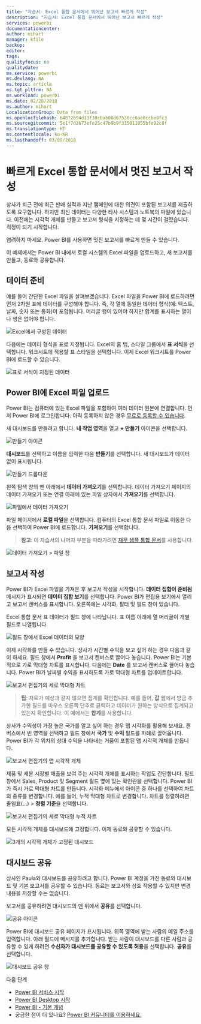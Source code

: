 ```yaml
---
title: "자습서: Excel 통합 문서에서 뛰어난 보고서 빠르게 작성"
description: "자습서: Excel 통합 문서에서 뛰어난 보고서 빠르게 작성"
services: powerbi
documentationcenter: 
author: mihart
manager: kfile
backup: 
editor: 
tags: 
qualityfocus: no
qualitydate: 
ms.service: powerbi
ms.devlang: NA
ms.topic: article
ms.tgt_pltfrm: NA
ms.workload: powerbi
ms.date: 02/28/2018
ms.author: mihart
LocalizationGroup: Data from files
ms.openlocfilehash: 64872b94d13f30cbab08d67530cc6ae0ccbe8fc3
ms.sourcegitcommit: 5e1f7d2673efe25c47b9b9f315011055bfe92c8f
ms.translationtype: HT
ms.contentlocale: ko-KR
ms.lasthandoff: 03/09/2018
---
```

# <a name="from-excel-workbook-to-stunning-report-in-no-time"></a>빠르게 Excel 통합 문서에서 멋진 보고서 작성
상사가 퇴근 전에 최근 판매 실적과 지난 캠페인에 대한 의견이 포함된 보고서를 제출하도록 요구합니다. 하지만 최신 데이터는 다양한 타사 시스템과 노트북의 파일에 있습니다. 이전에는 시각적 개체를 만들고 보고서 형식을 지정하는 데 몇 시간이 걸렸습니다. 걱정이 되기 시작합니다.

염려하지 마세요. Power BI를 사용하면 멋진 보고서를 빠르게 만들 수 있습니다.

이 예제에서는 Power BI 내에서 로컬 시스템의 Excel 파일을 업로드하고, 새 보고서를 만들고, 동료와 공유합니다.

## <a name="prepare-your-data"></a>데이터 준비
예를 들어 간단한 Excel 파일을 살펴보겠습니다. Excel 파일을 Power BI에 로드하려면 먼저 2차원 표에 데이터를 구성해야 합니다. 즉, 각 열에 동일한 데이터 형식(예: 텍스트, 날짜, 숫자 또는 통화)이 포함됩니다. 머리글 행이 있어야 하지만 합계를 표시하는 열이나 행은 없어야 합니다.

![Excel에서 구성된 데이터](media/service-from-excel-to-stunning-report/pbi_excel_file.png)

다음에는 데이터 형식을 표로 지정됩니다. Excel의 홈 탭, 스타일 그룹에서 **표 서식**을 선택합니다. 워크시트에 적용할 표 스타일을 선택합니다. 이제 Excel 워크시트를 Power BI에 로드할 수 있습니다.

![표로 서식이 지정된 데이터](media/service-from-excel-to-stunning-report/pbi_excel_table.png)

## <a name="upload-your-excel-file-into-power-bi"></a>Power BI에 Excel 파일 업로드
Power BI는 컴퓨터에 있는 Excel 파일을 포함하여 여러 데이터 원본에 연결합니다. 먼저 Power BI에 로그인합니다. 아직 등록하지 않은 경우 [무료로 등록할 수 있습니다](https://powerbi.com).

새 대시보드를 만들려고 합니다. **내 작업 영역**을 열고 **+ 만들기** 아이콘을 선택합니다.

![만들기 아이콘](media/service-from-excel-to-stunning-report/power-bi-new-dash.png)

**대시보드**를 선택하고 이름을 입력한 다음 **만들기**를 선택합니다. 새 대시보드가 데이터 없이 표시됩니다.

![만들기 드롭다운](media/service-from-excel-to-stunning-report/power-bi-create-dash.png)

왼쪽 탐색 창의 맨 아래에서 **데이터 가져오기**를 선택합니다. 데이터 가져오기 페이지의 데이터 가져오기 또는 연결 아래에 있는 파일 상자에서 **가져오기**를 선택합니다.

![파일에서 데이터 가져오기](media/service-from-excel-to-stunning-report/pbi_get_files.png)

파일 페이지에서 **로컬 파일**을 선택합니다. 컴퓨터의 Excel 통합 문서 파일로 이동한 다음 선택하여 Power BI에 로드합니다. **가져오기**를 선택합니다.

> **참고**: 이 자습서의 나머지 부분을 따라가려면 [재무 샘플 통합 문서](sample-financial-download.md)를 사용합니다.
> 
> 

![데이터 가져오기 > 파일 창](media/service-from-excel-to-stunning-report/pbi_local_file.png)

## <a name="build-your-report"></a>보고서 작성
Power BI가 Excel 파일을 가져온 후 보고서 작성을 시작합니다. **데이터 집합이 준비됨** 메시지가 표시되면 **데이터 집합 보기**를 선택합니다.  Power BI가 편집용 보기에서 열리고 보고서 캔버스를 표시합니다. 오른쪽에는 시각화, 필터 및 필드 창이 있습니다.

Excel 통합 문서 표 데이터가 필드 창에 나타납니다. 표 이름 아래에 열 머리글이 개별 필드로 나열됩니다.

![필드 창에서 Excel 데이터의 모양](media/service-from-excel-to-stunning-report/pbi_report_fields.png)

이제 시각화를 만들 수 있습니다. 상사가 시간별 수익을 보고 싶어 하는 경우 다음과 같이 하세요. 필드 창에서 **Profit** 을 보고서 캔버스로 끌어다 놓습니다. Power BI는 기본적으로 가로 막대형 차트를 표시합니다. 다음에는 **Date** 를 보고서 캔버스로 끌어다 놓습니다. Power BI가 날짜별 수익을 표시하도록 가로 막대형 차트를 업데이트합니다.

![보고서 편집기의 세로 막대형 차트](media/service-from-excel-to-stunning-report/pbi_report_pin-new.png)

> **팁**: 차트가 예상과 같지 않으면 집계를 확인합니다. 예를 들어, **값** 웹에서 방금 추가한 필드를 마우스 오른쪽 단추로 클릭하고 데이터가 원하는 방식으로 집계되고 있는지 확인합니다.  이 예에서는 **합계**를 사용합니다.
> 
> 

상사가 수익성이 가장 높은 국가를 알고 싶어 하는 경우 맵 시각화를 활용해 보세요. 캔버스에서 빈 영역을 선택하고 필드 창에서 **국가** 및 **수익** 필드를 차례로 끌어옵니다. Power BI가 각 위치의 상대 수익을 나타내는 거품이 포함된 맵 시각적 개체를 만듭니다.

![보고서 편집기의 맵 시각적 개체](media/service-from-excel-to-stunning-report/pbi_report_map-new.png)

제품 및 세분 시장별 매출을 보여 주는 시각적 개체를 표시하는 작업도 간단합니다. 필드 창에서 Sales, Product 및 Segment 필드 옆에 있는 확인란을 선택합니다. Power BI가 즉시 가로 막대형 차트를 만듭니다. 시각화 메뉴에서 아이콘 중 하나를 선택하여 차트의 종류를 변경합니다. 예를 들어, 누적 막대형 차트로 변경합니다.  차트를 정렬하려면 줄임표(...) > **정렬 기준**을 선택합니다.

![보고서 편집기의 세로 막대형 누적 차트](media/service-from-excel-to-stunning-report/pbi_barchart-new.png)

모든 시각적 개체를 대시보드에 고정합니다. 이제 동료와 공유할 수 있습니다.

![3개의 시각적 개체가 고정된 대시보드](media/service-from-excel-to-stunning-report/pbi_report.png)

## <a name="share-your-dashboard"></a>대시보드 공유
상사인 Paula와 대시보드를 공유하려고 합니다. Power BI 계정을 가진 동료와 대시보드 및 기본 보고서를 공유할 수 있습니다. 동료는 보고서와 상호 작용할 수 있지만 변경 내용을 저장할 수는 없습니다.

보고서를 공유하려면 대시보드의 맨 위에서 **공유**를 선택합니다.

![공유 아이콘](media/service-from-excel-to-stunning-report/power-bi-share.png)

Power BI에 대시보드 공유 페이지가 표시됩니다. 위쪽 영역에 받는 사람의 메일 주소를 입력합니다. 아래 필드에 메시지를 추가합니다. 받는 사람이 대시보드를 다른 사람과 공유할 수 있게 하려면 **수신자가 대시보드를 공유할 수 있도록 허용**을 선택합니다. **공유**를 선택합니다.

![대시보드 공유 창](media/service-from-excel-to-stunning-report/power-bi-share-dash-new.png)

다음 단계

* [Power BI 서비스 시작](service-get-started.md)
* [Power BI Desktop 시작](desktop-getting-started.md)
* [Power BI - 기본 개념](service-basic-concepts.md)
* 궁금한 점이 더 있나요? [Power BI 커뮤니티를 이용하세요.](http://community.powerbi.com/)

